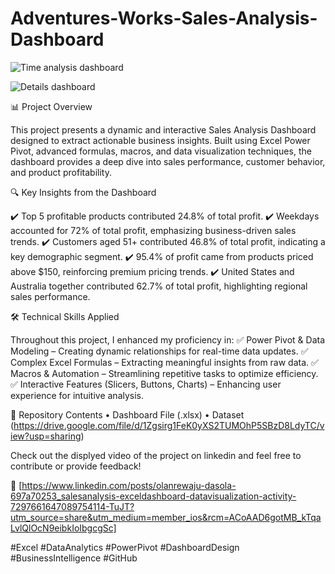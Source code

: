 # Adventures-Works-Sales-Analysis-Dashboard


![Time analysis dashboard](https://github.com/user-attachments/assets/f89d9eaf-15b0-4fee-b868-5d2e9c728387)


![Details dashboard](https://github.com/user-attachments/assets/164ca3b6-697a-4ae3-9a92-45906d9ae370)



📊 Project Overview

This project presents a dynamic and interactive Sales Analysis Dashboard designed to extract actionable business insights. Built using Excel Power Pivot, advanced formulas, macros, and data visualization techniques, the dashboard provides a deep dive into sales performance, customer behavior, and product profitability.

🔍 Key Insights from the Dashboard

✔️ Top 5 profitable products contributed 24.8% of total profit.
✔️ Weekdays accounted for 72% of total profit, emphasizing business-driven sales trends.
✔️ Customers aged 51+ contributed 46.8% of total profit, indicating a key demographic segment.
✔️ 95.4% of profit came from products priced above $150, reinforcing premium pricing trends.
✔️ United States and Australia together contributed 62.7% of total profit, highlighting regional sales performance.

🛠️ Technical Skills Applied

Throughout this project, I enhanced my proficiency in:
✅ Power Pivot & Data Modeling – Creating dynamic relationships for real-time data updates.
✅ Complex Excel Formulas – Extracting meaningful insights from raw data.
✅ Macros & Automation – Streamlining repetitive tasks to optimize efficiency.
✅ Interactive Features (Slicers, Buttons, Charts) – Enhancing user experience for intuitive analysis.

📂 Repository Contents
 • Dashboard File (.xlsx)
 • Dataset (https://drive.google.com/file/d/1Zgsirg1FeK0yXS2TUMOhP5SBzD8LdyTC/view?usp=sharing)
 

 



Check out the displyed video of the project on linkedin and feel free to contribute or provide feedback!

🔗 [https://www.linkedin.com/posts/olanrewaju-dasola-697a70253_salesanalysis-exceldashboard-datavisualization-activity-7297661647089754114-TuJT?utm_source=share&utm_medium=member_ios&rcm=ACoAAD6gotMB_kTqaLvlQlOcN9eibkIoIbgcgSc]


#Excel #DataAnalytics #PowerPivot #DashboardDesign #BusinessIntelligence #GitHub
